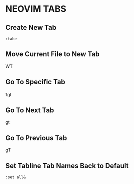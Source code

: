 # NEOVIM TABS

## Create New Tab
`:tabe`

## Move Current File to New Tab
<ctrl>WT

## Go To Specific Tab
1gt

## Go To Next Tab
gt

## Go To Previous Tab
gT

## Set Tabline Tab Names Back to Default
`:set all&`
